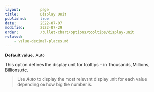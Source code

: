 ```yaml
---
layout:         page
title:          Display Unit
published:      true
date:           2022-07-07
modified:   	2022-07-29
order:          /bullet-chart/options/tooltips/display-unit
related:
    - value-decimal-places.md
---
```


**Default value:** Auto

This option defines the display unit for tooltips – in Thousands, Millions, Billions,etc.  

> Use *Auto* to display the most relevant display unit for each value depending on how big the number is.